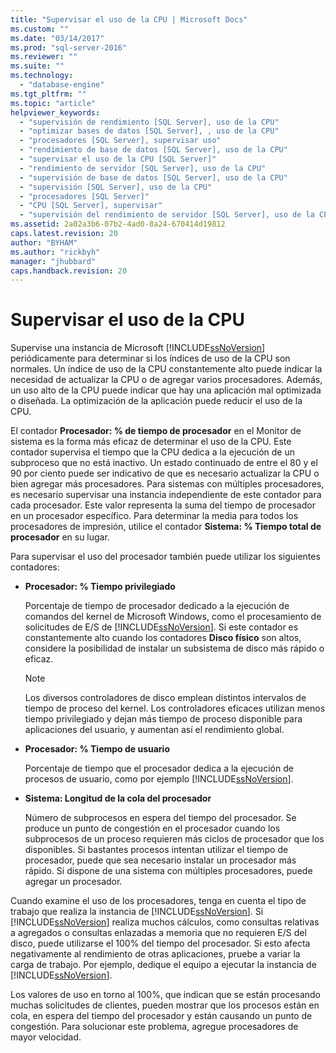 ```yaml
---
title: "Supervisar el uso de la CPU | Microsoft Docs"
ms.custom: ""
ms.date: "03/14/2017"
ms.prod: "sql-server-2016"
ms.reviewer: ""
ms.suite: ""
ms.technology: 
  - "database-engine"
ms.tgt_pltfrm: ""
ms.topic: "article"
helpviewer_keywords: 
  - "supervisión de rendimiento [SQL Server], uso de la CPU"
  - "optimizar bases de datos [SQL Server], , uso de la CPU"
  - "procesadores [SQL Server], supervisar uso"
  - "rendimiento de base de datos [SQL Server], uso de la CPU"
  - "supervisar el uso de la CPU [SQL Server]"
  - "rendimiento de servidor [SQL Server], uso de la CPU"
  - "supervisión de base de datos [SQL Server], uso de la CPU"
  - "supervisión [SQL Server], uso de la CPU"
  - "procesadores [SQL Server]"
  - "CPU [SQL Server], supervisar"
  - "supervisión del rendimiento de servidor [SQL Server], uso de la CPU"
ms.assetid: 2a02a3b6-07b2-4ad0-8a24-670414d19812
caps.latest.revision: 20
author: "BYHAM"
ms.author: "rickbyh"
manager: "jhubbard"
caps.handback.revision: 20
---
```

# Supervisar el uso de la CPU
  Supervise una instancia de Microsoft [!INCLUDE[ssNoVersion](../../includes/ssnoversion-md.md)] periódicamente para determinar si los índices de uso de la CPU son normales. Un índice de uso de la CPU constantemente alto puede indicar la necesidad de actualizar la CPU o de agregar varios procesadores. Además, un uso alto de la CPU puede indicar que hay una aplicación mal optimizada o diseñada. La optimización de la aplicación puede reducir el uso de la CPU.  
  
 El contador **Procesador: % de tiempo de procesador** en el Monitor de sistema es la forma más eficaz de determinar el uso de la CPU. Este contador supervisa el tiempo que la CPU dedica a la ejecución de un subproceso que no está inactivo. Un estado continuado de entre el 80 y el 90 por ciento puede ser indicativo de que es necesario actualizar la CPU o bien agregar más procesadores. Para sistemas con múltiples procesadores, es necesario supervisar una instancia independiente de este contador para cada procesador. Este valor representa la suma del tiempo de procesador en un procesador específico. Para determinar la media para todos los procesadores de impresión, utilice el contador **Sistema: % Tiempo total de procesador** en su lugar.  
  
 Para supervisar el uso del procesador también puede utilizar los siguientes contadores:  
  
-   **Procesador: % Tiempo privilegiado**  
  
     Porcentaje de tiempo de procesador dedicado a la ejecución de comandos del kernel de Microsoft Windows, como el procesamiento de solicitudes de E/S de [!INCLUDE[ssNoVersion](../../includes/ssnoversion-md.md)]. Si este contador es constantemente alto cuando los contadores **Disco físico** son altos, considere la posibilidad de instalar un subsistema de disco más rápido o eficaz.  
  
    > [!NOTE]  
    >  Los diversos controladores de disco emplean distintos intervalos de tiempo de proceso del kernel. Los controladores eficaces utilizan menos tiempo privilegiado y dejan más tiempo de proceso disponible para aplicaciones del usuario, y aumentan así el rendimiento global.  
  
-   **Procesador: % Tiempo de usuario**  
  
     Porcentaje de tiempo que el procesador dedica a la ejecución de procesos de usuario, como por ejemplo [!INCLUDE[ssNoVersion](../../includes/ssnoversion-md.md)].  
  
-   **Sistema: Longitud de la cola del procesador**  
  
     Número de subprocesos en espera del tiempo del procesador. Se produce un punto de congestión en el procesador cuando los subprocesos de un proceso requieren más ciclos de procesador que los disponibles. Si bastantes procesos intentan utilizar el tiempo de procesador, puede que sea necesario instalar un procesador más rápido. Si dispone de una sistema con múltiples procesadores, puede agregar un procesador.  
  
 Cuando examine el uso de los procesadores, tenga en cuenta el tipo de trabajo que realiza la instancia de [!INCLUDE[ssNoVersion](../../includes/ssnoversion-md.md)]. Si [!INCLUDE[ssNoVersion](../../includes/ssnoversion-md.md)] realiza muchos cálculos, como consultas relativas a agregados o consultas enlazadas a memoria que no requieren E/S del disco, puede utilizarse el 100% del tiempo del procesador. Si esto afecta negativamente al rendimiento de otras aplicaciones, pruebe a variar la carga de trabajo. Por ejemplo, dedique el equipo a ejecutar la instancia de [!INCLUDE[ssNoVersion](../../includes/ssnoversion-md.md)].  
  
 Los valores de uso en torno al 100%, que indican que se están procesando muchas solicitudes de clientes, pueden mostrar que los procesos están en cola, en espera del tiempo del procesador y están causando un punto de congestión. Para solucionar este problema, agregue procesadores de mayor velocidad.  
  
  